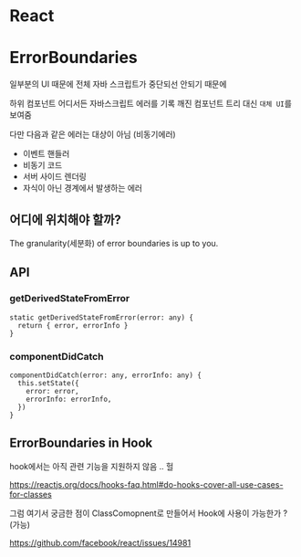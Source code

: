 # React



# ErrorBoundaries

일부분의 UI 때문에 전체 자바 스크립트가 중단되선 안되기 때문에

하위 컴포넌트 어디서든 자바스크립트 에러를 기록 깨진 컴포넌트 트리 대신 `대체 UI`를 보여줌



다만 다음과 같은 에러는 대상이 아님 (비동기에러)

- 이벤트 핸들러
- 비동기 코드
- 서버 사이드 렌더링
- 자식이 아닌 경계에서 발생하는 에러



## 어디에 위치해야 할까?

The granularity(세분화) of error boundaries is up to you.

## API

### getDerivedStateFromError

```react
static getDerivedStateFromError(error: any) {
  return { error, errorInfo }
}
```

### componentDidCatch

```react
componentDidCatch(error: any, errorInfo: any) {
  this.setState({
    error: error,
    errorInfo: errorInfo,
  })
}
```



## ErrorBoundaries in Hook

hook에서는 아직 관련 기능을 지원하지 않음 .. 헐

https://reactjs.org/docs/hooks-faq.html#do-hooks-cover-all-use-cases-for-classes



그럼 여기서 궁금한 점이 ClassComopnent로 만들어서 Hook에 사용이 가능한가 ? (가능)

https://github.com/facebook/react/issues/14981

